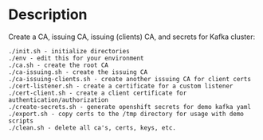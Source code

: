 # Description

Create a CA, issuing CA, issuing (clients) CA, and secrets for Kafka cluster:

~~~
./init.sh - initialize directories
./env - edit this for your environment
./ca.sh - create the root CA
./ca-issuing.sh - create the issuing CA
./ca-issuing-clients.sh - create another issuing CA for client certs
./cert-listener.sh - create a certificate for a custom listener
./cert-client.sh - create a client certificate for authentication/authorization
./create-secrets.sh - generate openshift secrets for demo kafka yaml
./export.sh - copy certs to the /tmp directory for usage with demo scripts
./clean.sh - delete all ca's, certs, keys, etc.
~~~
